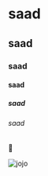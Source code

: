 # saad
## saad
### saad
#### saad
##### saad
###### saad

:slightly_smiling_face:

![jojo](jojo.jpg"JOJO")









